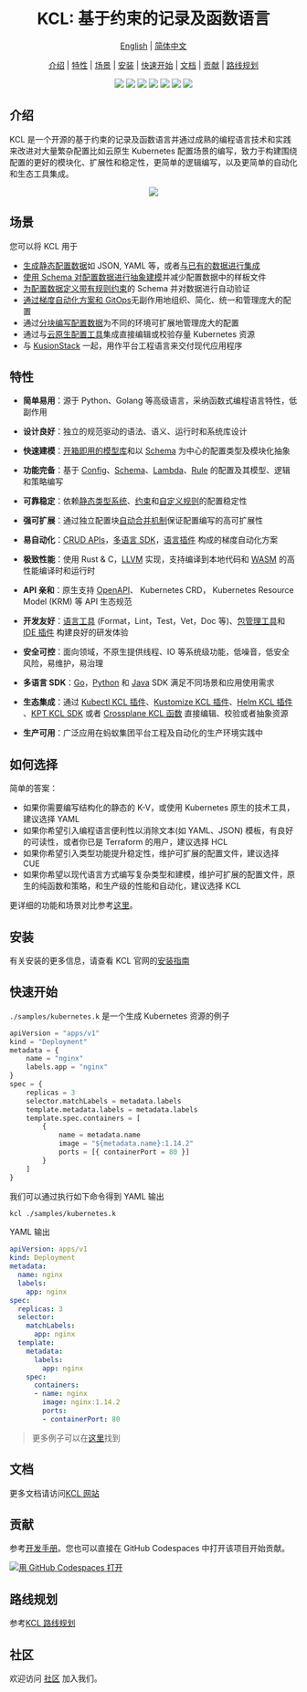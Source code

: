 <h1 align="center">KCL: 基于约束的记录及函数语言</h1>

<p align="center">
<a href="./README.md">English</a> | <a href="./README-zh.md">简体中文</a>
</p>
<p align="center">
<a href="#介绍">介绍</a> | <a href="#特性">特性</a> | <a href="#场景">场景</a> | <a href="#安装">安装</a> | <a href="#快速开始">快速开始</a> | <a href="#文档">文档</a> | <a href="#贡献">贡献</a> | <a href="#路线规划">路线规划</a>
</p>

<p align="center">
  <img src="https://github.com/kcl-lang/kcl/workflows/release/badge.svg">
  <img src="https://img.shields.io/badge/PRs-welcome-brightgreen.svg?style=flat-square">
  <img src="https://coveralls.io/repos/github/kcl-lang/kcl/badge.svg">
  <img src="https://img.shields.io/github/release/kcl-lang/kcl.svg">
  <img src="https://img.shields.io/github/license/kcl-lang/kcl.svg">
  <a href="https://www.bestpractices.dev/projects/7867"><img src="https://www.bestpractices.dev/projects/7867/badge"></a>
  <img src="https://img.shields.io/github/downloads/kcl-lang/kcl/total?label=Github%20downloads&logo=github">
</p>

## 介绍

KCL 是一个开源的基于约束的记录及函数语言并通过成熟的编程语言技术和实践来改进对大量繁杂配置比如云原生 Kubernetes 配置场景的编写，致力于构建围绕配置的更好的模块化、扩展性和稳定性，更简单的逻辑编写，以及更简单的自动化和生态工具集成。

<p align="center">
  <img src="https://kcl-lang.io/img/registry-and-ide.png">
</p>

## 场景

您可以将 KCL 用于

+ [生成静态配置数据](https://kcl-lang.io/docs/user_docs/guides/configuration)如 JSON, YAML 等，或者[与已有的数据进行集成](https://kcl-lang.io/docs/user_docs/guides/data-integration)
+ [使用 Schema 对配置数据进行抽象建模](https://kcl-lang.io/docs/user_docs/guides/schema-definition)并减少配置数据中的样板文件
+ [为配置数据定义带有规则约束](https://kcl-lang.io/docs/user_docs/guides/validation)的 Schema 并对数据进行自动验证
+ [通过梯度自动化方案和 GitOps](https://kcl-lang.io/docs/user_docs/guides/automation)无副作用地组织、简化、统一和管理庞大的配置
+ 通过[分块编写配置数据](https://kcl-lang.io/docs/reference/lang/tour#config-operations)为不同的环境可扩展地管理庞大的配置
+ 通过与[云原生配置工具](https://kcl-lang.io/docs/user_docs/guides/working-with-k8s/)集成直接编辑或校验存量 Kubernetes 资源
+ 与 [KusionStack](https://kusionstack.io) 一起，用作平台工程语言来交付现代应用程序

## 特性

+ **简单易用**：源于 Python、Golang 等高级语言，采纳函数式编程语言特性，低副作用
+ **设计良好**：独立的规范驱动的语法、语义、运行时和系统库设计
+ **快速建模**：[开箱即用的模型库](https://artifacthub.io/packages/search?org=kcl&sort=relevance&page=1)和以 [Schema](https://kcl-lang.io/docs/reference/lang/tour#schema) 为中心的配置类型及模块化抽象
+ **功能完备**：基于 [Config](https://kcl-lang.io/docs/reference/lang/tour#config-operations)、[Schema](https://kcl-lang.io/docs/reference/lang/tour#schema)、[Lambda](https://kcl-lang.io/docs/reference/lang/tour#function)、[Rule](https://kcl-lang.io/docs/reference/lang/tour#rule) 的配置及其模型、逻辑和策略编写
+ **可靠稳定**：依赖[静态类型系统](https://kcl-lang.io/docs/reference/lang/tour/#type-system)、[约束](https://kcl-lang.io/docs/reference/lang/tour/#validation)和[自定义规则](https://kcl-lang.io/docs/reference/lang/tour#rule)的配置稳定性
+ **强可扩展**：通过独立配置块[自动合并机制](https://kcl-lang.io/docs/reference/lang/tour/#-operators-1)保证配置编写的高可扩展性
+ **易自动化**：[CRUD APIs](https://kcl-lang.io/docs/reference/lang/tour/#kcl-cli-variable-override)，[多语言 SDK](https://kcl-lang.io/docs/reference/xlang-api/overview)，[语言插件](https://github.com/kcl-lang/kcl-plugin) 构成的梯度自动化方案
+ **极致性能**：使用 Rust & C，[LLVM](https://llvm.org/) 实现，支持编译到本地代码和 [WASM](https://webassembly.org/) 的高性能编译时和运行时
+ **API 亲和**：原生支持 [OpenAPI](https://github.com/kcl-lang/kcl-openapi)、 Kubernetes CRD， Kubernetes Resource Model (KRM) 等 API 生态规范
+ **开发友好**：[语言工具](https://kcl-lang.io/docs/tools/cli/kcl/) (Format，Lint，Test，Vet，Doc 等)、[包管理工具](https://github.com/kcl-lang/kpm)和 [IDE 插件](https://github.com/kcl-lang/vscode-kcl) 构建良好的研发体验
+ **安全可控**：面向领域，不原生提供线程、IO 等系统级功能，低噪音，低安全风险，易维护，易治理
+ **多语言 SDK**：[Go](https://github.com/kcl-lang/kcl-go)，[Python](https://github.com/kcl-lang/kcl-py) 和 [Java](https://github.com/kcl-lang/kcl-java) SDK 满足不同场景和应用使用需求
+ **生态集成**：通过 [Kubectl KCL 插件](https://github.com/kcl-lang/kubectl-kcl)、[Kustomize KCL 插件](https://github.com/kcl-lang/kustomize-kcl)、[Helm KCL 插件](https://github.com/kcl-lang/helm-kcl) 、[KPT KCL SDK](https://github.com/kcl-lang/kpt-kcl) 或者 [Crossplane KCL 函数](https://github.com/kcl-lang/crossplane-kcl) 直接编辑、校验或者抽象资源

+ **生产可用**：广泛应用在蚂蚁集团平台工程及自动化的生产环境实践中

## 如何选择

简单的答案：

+ 如果你需要编写结构化的静态的 K-V，或使用 Kubernetes 原生的技术工具，建议选择 YAML
+ 如果你希望引入编程语言便利性以消除文本(如 YAML、JSON) 模板，有良好的可读性，或者你已是 Terraform 的用户，建议选择 HCL
+ 如果你希望引入类型功能提升稳定性，维护可扩展的配置文件，建议选择 CUE
+ 如果你希望以现代语言方式编写复杂类型和建模，维护可扩展的配置文件，原生的纯函数和策略，和生产级的性能和自动化，建议选择 KCL

更详细的功能和场景对比参考[这里](https://kcl-lang.io/docs/user_docs/getting-started/intro)。

## 安装

有关安装的更多信息，请查看 KCL 官网的[安装指南](https://kcl-lang.io/docs/user_docs/getting-started/install/)

## 快速开始

`./samples/kubernetes.k` 是一个生成 Kubernetes 资源的例子

```python
apiVersion = "apps/v1"
kind = "Deployment"
metadata = {
    name = "nginx"
    labels.app = "nginx"
}
spec = {
    replicas = 3
    selector.matchLabels = metadata.labels
    template.metadata.labels = metadata.labels
    template.spec.containers = [
        {
            name = metadata.name
            image = "${metadata.name}:1.14.2"
            ports = [{ containerPort = 80 }]
        }
    ]
}
```

我们可以通过执行如下命令得到 YAML 输出

```bash
kcl ./samples/kubernetes.k
```

YAML 输出

```yaml
apiVersion: apps/v1
kind: Deployment
metadata:
  name: nginx
  labels:
    app: nginx
spec:
  replicas: 3
  selector:
    matchLabels:
      app: nginx
  template:
    metadata:
      labels:
        app: nginx
    spec:
      containers:
      - name: nginx
        image: nginx:1.14.2
        ports:
        - containerPort: 80
```

> 更多例子可以在[这里](https://github.com/kcl-lang/kcl-lang.io/tree/main/examples)找到

## 文档

更多文档请访问[KCL 网站](https://kcl-lang.io/)

## 贡献

参考[开发手册](./docs/dev_guide/1.about_this_guide.md)。您也可以直接在 GitHub Codespaces 中打开该项目开始贡献。

[![用 GitHub Codespaces 打开](https://github.com/codespaces/badge.svg)](https://codespaces.new/kcl-lang/kcl)

## 路线规划

参考[KCL 路线规划](https://github.com/kcl-lang/kcl/issues/29)

## 社区

欢迎访问 [社区](https://github.com/kcl-lang/community) 加入我们。
